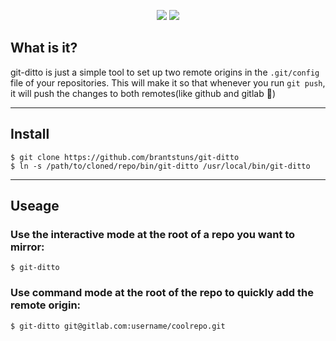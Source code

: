 <p align="center">
  <img src="https://media.giphy.com/media/pMFmBkBTsDMOY/giphy.gif"/>
  <img src="https://media.giphy.com/media/7OWssx6Nm84k0OWkBR/giphy.gif"/>
  <br>
</p>

## What is it?
git-ditto is just a simple tool to set up two remote origins in the `.git/config` file of your
repositories. This will make it so that whenever you run `git push`, it will push the changes to both remotes(like github and gitlab 🤫)

---
## Install
```
$ git clone https://github.com/brantstuns/git-ditto
$ ln -s /path/to/cloned/repo/bin/git-ditto /usr/local/bin/git-ditto
```
---

## Useage

### Use the interactive mode at the root of a repo you want to mirror:
`$ git-ditto`

### Use command mode at the root of the repo to quickly add the remote origin:
`$ git-ditto git@gitlab.com:username/coolrepo.git`